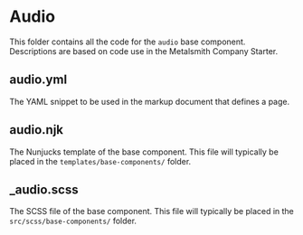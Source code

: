 # Audio

This folder contains all the code for the `audio` base component. Descriptions are based on code use in the Metalsmith Company Starter.

## audio.yml
The YAML snippet to be used in the markup document that defines a page.

## audio.njk
The Nunjucks template of the base component. This file will typically be placed in the `templates/base-components/` folder.

## _audio.scss
The SCSS file of the base component. This file will typically be placed in the `src/scss/base-components/` folder.